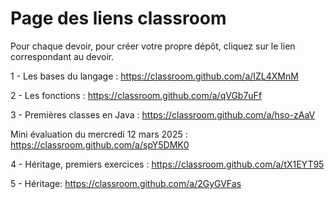 # Page des liens classroom

Pour chaque devoir, pour créer votre propre dépôt, cliquez sur le lien correspondant au devoir.

1 - Les bases du langage : https://classroom.github.com/a/IZL4XMnM

2 - Les fonctions : https://classroom.github.com/a/qVGb7uFf

3 - Premières classes en Java : https://classroom.github.com/a/hso-zAaV

Mini évaluation du mercredi 12 mars 2025 : https://classroom.github.com/a/spY5DMK0

4 - Héritage, premiers exercices :  https://classroom.github.com/a/tX1EYT95

5 - Héritage: https://classroom.github.com/a/2GyGVFas
